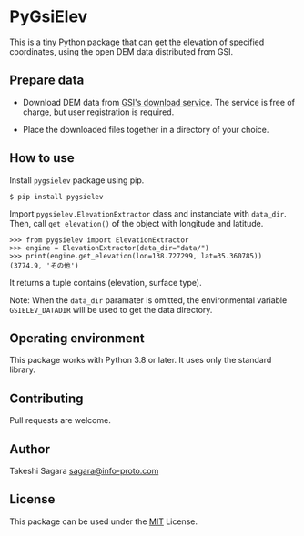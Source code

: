 # PyGsiElev

This is a tiny Python package that can get the elevation of
specified coordinates, using the open DEM data distributed from GSI.

## Prepare data

- Download DEM data from [GSI's download service](https://fgd.gsi.go.jp/download/mapGis.php?tab=dem). The service is free of charge, but user registration is required.

- Place the downloaded files together in a directory of your choice.


## How to use

Install `pygsielev` package using pip.

```
$ pip install pygsielev
```

Import `pygsielev.ElevationExtractor` class and instanciate with `data_dir`.
Then, call `get_elevation()` of the object with longitude and latitude.

```
>>> from pygsielev import ElevationExtractor
>>> engine = ElevationExtractor(data_dir="data/")
>>> print(engine.get_elevation(lon=138.727299, lat=35.360785))
(3774.9, 'その他')
```

It returns a tuple contains (elevation, surface type).

Note: When the `data_dir` paramater is omitted, the environmental variable
`GSIELEV_DATADIR` will be used to get the data directory.

## Operating environment

This package works with Python 3.8 or later. It uses only the standard library.

## Contributing

Pull requests are welcome.

## Author

Takeshi Sagara <sagara@info-proto.com>

## License

This package can be used under the [MIT](https://choosealicense.com/licenses/mit/) License.
